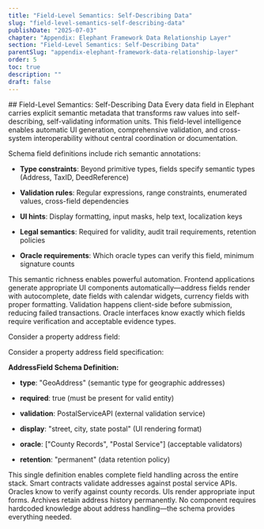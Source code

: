 ```yaml
---
title: "Field-Level Semantics: Self-Describing Data"
slug: "field-level-semantics-self-describing-data"
publishDate: "2025-07-03"
chapter: "Appendix: Elephant Framework Data Relationship Layer"
section: "Field-Level Semantics: Self-Describing Data"
parentSlug: "appendix-elephant-framework-data-relationship-layer"
order: 5
toc: true
description: ""
draft: false
---
```


\## Field-Level Semantics: Self-Describing Data Every data field in
Elephant carries explicit semantic metadata that transforms raw values
into self-describing, self-validating information units. This
field-level intelligence enables automatic UI generation, comprehensive
validation, and cross-system interoperability without central
coordination or documentation.

Schema field definitions include rich semantic annotations:

-   **Type constraints**: Beyond primitive types, fields specify
    semantic types (Address, TaxID, DeedReference)

-   **Validation rules**: Regular expressions, range constraints,
    enumerated values, cross-field dependencies

-   **UI hints**: Display formatting, input masks, help text,
    localization keys

-   **Legal semantics**: Required for validity, audit trail
    requirements, retention policies

-   **Oracle requirements**: Which oracle types can verify this field,
    minimum signature counts

This semantic richness enables powerful automation. Frontend
applications generate appropriate UI components automatically—address
fields render with autocomplete, date fields with calendar widgets,
currency fields with proper formatting. Validation happens client-side
before submission, reducing failed transactions. Oracle interfaces know
exactly which fields require verification and acceptable evidence types.

Consider a property address field:

Consider a property address field specification:

**AddressField Schema Definition:**

-   **type**: "GeoAddress" (semantic type for geographic addresses)

-   **required**: true (must be present for valid entity)

-   **validation**: PostalServiceAPI (external validation service)

-   **display**: "street, city, state postal" (UI rendering format)

-   **oracle**: \["County Records", "Postal Service"\] (acceptable
    validators)

-   **retention**: "permanent" (data retention policy)

This single definition enables complete field handling across the entire
stack. Smart contracts validate addresses against postal service APIs.
Oracles know to verify against county records. UIs render appropriate
input forms. Archives retain address history permanently. No component
requires hardcoded knowledge about address handling—the schema provides
everything needed.

